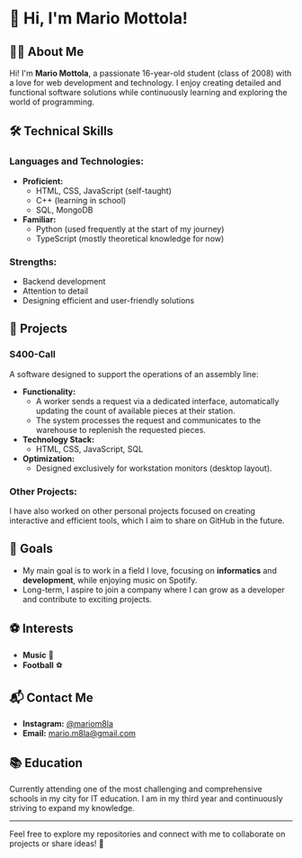 # 👋 Hi, I'm Mario Mottola!

## 🧑‍💻 About Me

Hi! I'm **Mario Mottola**, a passionate 16-year-old student (class of 2008) with a love for web development and technology. I enjoy creating detailed and functional software solutions while continuously learning and exploring the world of programming.

## 🛠️ Technical Skills

### Languages and Technologies:
- **Proficient:**
  - HTML, CSS, JavaScript (self-taught)
  - C++ (learning in school)
  - SQL, MongoDB
- **Familiar:**
  - Python (used frequently at the start of my journey)
  - TypeScript (mostly theoretical knowledge for now)

### Strengths:
- Backend development
- Attention to detail
- Designing efficient and user-friendly solutions

## 🌟 Projects

### **S400-Call**
A software designed to support the operations of an assembly line:
- **Functionality:**
  - A worker sends a request via a dedicated interface, automatically updating the count of available pieces at their station.
  - The system processes the request and communicates to the warehouse to replenish the requested pieces.
- **Technology Stack:**
  - HTML, CSS, JavaScript, SQL
- **Optimization:**
  - Designed exclusively for workstation monitors (desktop layout).

### **Other Projects:**
I have also worked on other personal projects focused on creating interactive and efficient tools, which I aim to share on GitHub in the future.

## 🎯 Goals
- My main goal is to work in a field I love, focusing on **informatics** and **development**, while enjoying music on Spotify.
- Long-term, I aspire to join a company where I can grow as a developer and contribute to exciting projects.

## ⚽ Interests
- **Music** 🎵
- **Football** ⚽

## 📬 Contact Me
- **Instagram:** [@mariom8la](https://www.instagram.com/mariom8la/)
- **Email:** [mario.m8la@gmail.com](mailto:mario.m8la@gmail.com)

## 📚 Education
Currently attending one of the most challenging and comprehensive schools in my city for IT education. I am in my third year and continuously striving to expand my knowledge.

---

Feel free to explore my repositories and connect with me to collaborate on projects or share ideas! 🚀
